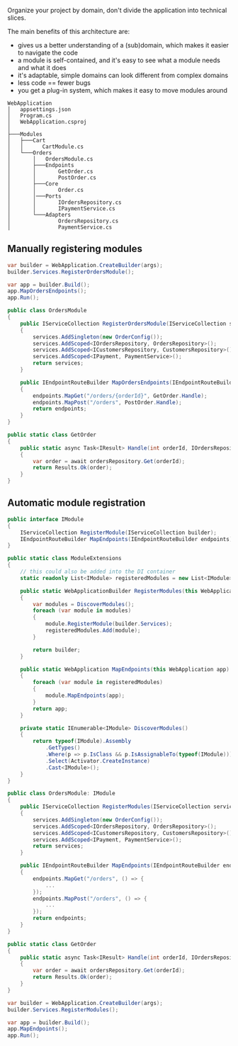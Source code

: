 Organize your project by domain, don't divide the application into technical slices.

The main benefits of this architecture are:

- gives us a better understanding of a (sub)domain, which makes it easier to navigate the code
- a module is self-contained, and it's easy to see what a module needs and what it does
- it's adaptable, simple domains can look different from complex domains
- less code == fewer bugs
- you get a plug-in system, which makes it easy to move modules around

```txt:tree
WebApplication
│   appsettings.json
│   Program.cs
│   WebApplication.csproj
│
├───Modules
│   ├───Cart
│   │      CartModule.cs
│   └───Orders
│       │   OrdersModule.cs
│       ├───Endpoints
│       │       GetOrder.cs
│       │       PostOrder.cs
│       ├───Core
│       │       Order.cs
│       │───Ports
│       │       IOrdersRepository.cs
│       │       IPaymentService.cs
│       └───Adapters
│               OrdersRepository.cs
│               PaymentService.cs
```

## Manually registering modules

```cs:Program.cs
var builder = WebApplication.CreateBuilder(args);
builder.Services.RegisterOrdersModule();

var app = builder.Build();
app.MapOrdersEndpoints();
app.Run();
```

```cs:Modules/Orders/OrdersModule.cs
public class OrdersModule
{
    public IServiceCollection RegisterOrdersModule(IServiceCollection services)
    {
        services.AddSingleton(new OrderConfig());
        services.AddScoped<IOrdersRepository, OrdersRepository>();
        services.AddScoped<ICustomersRepository, CustomersRepository>();
        services.AddScoped<IPayment, PaymentService>();
        return services;
    }

    public IEndpointRouteBuilder MapOrdersEndpoints(IEndpointRouteBuilder endpoints)
    {
        endpoints.MapGet("/orders/{orderId}", GetOrder.Handle);
        endpoints.MapPost("/orders", PostOrder.Handle);
        return endpoints;
    }
}
```

```cs:Modules/Orders/Endpoints/GetOrder.cs
public static class GetOrder
{
    public static async Task<IResult> Handle(int orderId, IOrdersRepository ordersRepository)
    {
        var order = await ordersRepository.Get(orderId);
        return Results.Ok(order);
    }
}
```

## Automatic module registration

```cs:Modules/IModule.cs
public interface IModule
{
    IServiceCollection RegisterModule(IServiceCollection builder);
    IEndpointRouteBuilder MapEndpoints(IEndpointRouteBuilder endpoints);
}

public static class ModuleExtensions
{
    // this could also be added into the DI container
    static readonly List<IModule> registeredModules = new List<IModule>();

    public static WebApplicationBuilder RegisterModules(this WebApplicationBuilder builder)
    {
        var modules = DiscoverModules();
        foreach (var module in modules)
        {
            module.RegisterModule(builder.Services);
            registeredModules.Add(module);
        }

        return builder;
    }

    public static WebApplication MapEndpoints(this WebApplication app)
    {
        foreach (var module in registeredModules)
        {
            module.MapEndpoints(app);
        }
        return app;
    }

    private static IEnumerable<IModule> DiscoverModules()
    {
        return typeof(IModule).Assembly
            .GetTypes()
            .Where(p => p.IsClass && p.IsAssignableTo(typeof(IModule)))
            .Select(Activator.CreateInstance)
            .Cast<IModule>();
    }
}
```

```cs:Modules/Orders/OrdersModule.cs
public class OrdersModule: IModule
{
    public IServiceCollection RegisterModules(IServiceCollection services)
    {
        services.AddSingleton(new OrderConfig());
        services.AddScoped<IOrdersRepository, OrdersRepository>();
        services.AddScoped<ICustomersRepository, CustomersRepository>();
        services.AddScoped<IPayment, PaymentService>();
        return services;
    }

    public IEndpointRouteBuilder MapEndpoints(IEndpointRouteBuilder endpoints)
    {
        endpoints.MapGet("/orders", () => {
            ...
        });
        endpoints.MapPost("/orders", () => {
            ...
        });
        return endpoints;
    }
}
```

```cs:Modules/Orders/Endpoints/GetOrder.cs
public static class GetOrder
{
    public static async Task<IResult> Handle(int orderId, IOrdersRepository ordersRepository)
    {
        var order = await ordersRepository.Get(orderId);
        return Results.Ok(order);
    }
}
```

```cs:Program.cs
var builder = WebApplication.CreateBuilder(args);
builder.Services.RegisterModules();

var app = builder.Build();
app.MapEndpoints();
app.Run();
```
